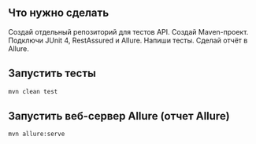 ## Что нужно сделать
Создай отдельный репозиторий для тестов API.
Создай Maven-проект.
Подключи JUnit 4, RestAssured и Allure.
Напиши тесты.
Сделай отчёт в Allure.

## Запустить тесты
```bash
mvn clean test
```

## Запустить веб-сервер Allure (отчет Allure)
```bash
mvn allure:serve
```